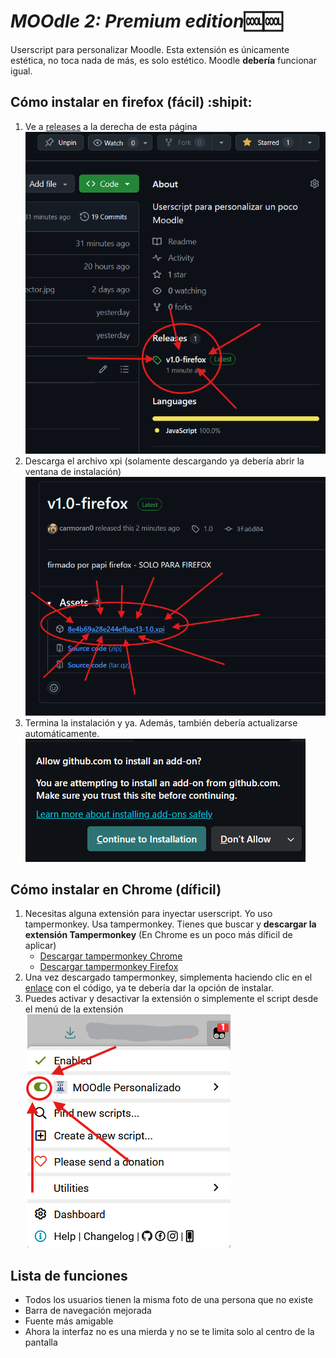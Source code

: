 # ***MOOdle 2: Premium edition***:cool::cool:
Userscript para personalizar Moodle. Esta extensión es únicamente estética, no toca nada de más, es solo estético. Moodle **debería** funcionar igual.
## Cómo instalar en firefox (fácil) :shipit:
1. Ve a [releases](https://github.com/carmoran0/MOOdleUnizarCSS/releases) a la derecha de esta página\
   ![releases](https://raw.githubusercontent.com/carmoran0/MOOdleUnizarCSS/refs/heads/main/assets/comof1.png)
2. Descarga el archivo xpi (solamente descargando ya debería abrir la ventana de instalación)\
   ![](https://raw.githubusercontent.com/carmoran0/MOOdleUnizarCSS/refs/heads/main/assets/comof2.png)
3. Termina la instalación y ya. Además, también debería actualizarse automáticamente.\
   ![](https://raw.githubusercontent.com/carmoran0/MOOdleUnizarCSS/refs/heads/main/assets/comof3.png)

## Cómo instalar en Chrome (díficil)
1. Necesitas alguna extensión para inyectar userscript. Yo uso tampermonkey. Usa tampermonkey.
   Tienes que buscar y **descargar la extensión Tampermonkey**
   (En Chrome es un poco más díficil de aplicar)
   - [Descargar tampermonkey Chrome](https://chromewebstore.google.com/detail/tampermonkey/dhdgffkkebhmkfjojejmpbldmpobfkfo)
   - [Descargar tampermonkey Firefox](https://addons.mozilla.org/es-ES/firefox/addon/tampermonkey/)
3. Una vez descargado tampermonkey, simplementa haciendo clic en el [enlace](https://github.com/carmoran0/MOOdleUnizarCSS/raw/refs/heads/main/MOOdle%20Unizar%20Personalizado-2025-09-09.user.js) con el código, ya te debería dar la opción de instalar.
4. Puedes activar y desactivar la extensión o simplemente el script desde el menú de la extensión
   ![cómo desactivar](https://raw.githubusercontent.com/carmoran0/MOOdleUnizarCSS/refs/heads/main/assets/howto.png)

## Lista de funciones 
- Todos los usuarios tienen la misma foto de una persona que no existe
- Barra de navegación mejorada
- Fuente más amigable
- Ahora la interfaz no es una mierda y no se te limita solo al centro de la pantalla
